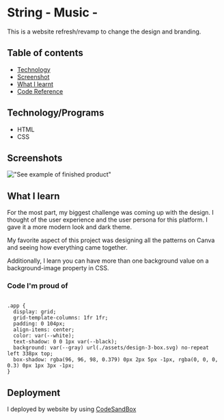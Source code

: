 
# String - Music -

This is a website refresh/revamp to change the design and branding.


## Table of contents

 - [Technology](/#Technology)
 - [Screenshot](/#Screenshot)
 - [What I learnt](/#WhatILearnt)
 - [Code Reference](/#codeReference)




## Technology/Programs

- HTML
- CSS


## Screenshots

!["See example of finished product"](https://media.giphy.com/media/auxq8zJg8yAkYgr0D7/giphy.gif)


## What I learn

For the most part, my biggest challenge was coming up with the design. I thought of the user experience and the user persona for this platform. I gave it a more modern look and dark theme. 

My favorite aspect of this project was designing all the patterns on Canva and seeing how everything came together.

Additionally, I learn you can have more than one background value on a background-image property in CSS.

### Code I'm proud of

<code>
.app {
  display: grid;
  grid-template-columns: 1fr 1fr;
  padding: 0 104px;
  align-items: center;
  color: var(--white);
  text-shadow: 0 0 1px var(--black);
  background: var(--gray) url(./assets/design-3-box.svg) no-repeat left 338px top;
  box-shadow: rgba(96, 96, 98, 0.379) 0px 2px 5px -1px, rgba(0, 0, 0, 0.3) 0px 1px 3px -1px;
}</code>


## Deployment
I deployed by website by using [CodeSandBox](https://ypchsi-5500.csb.app/)


